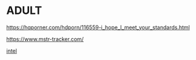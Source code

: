 # ADULT

https://hqporner.com/hdporn/116559-i_hope_I_meet_your_standards.html

https://www.mstr-tracker.com/

[intel](https://www.pcspecialist.co.uk/computers/intel-z690-sff-gaming/?_gl=1*rxmf57*_up*MQ..&gclid=Cj0KCQjw28W2BhC7ARIsAPerrcJZFnzfHOY8XBtpEYTVvTTL53eszmr1xIIaTnTIoMTSdstk09UVIA8aAvueEALw_wcB)

